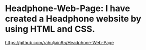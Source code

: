 # Headphone-Web-Page: I have created a Headphone website by using HTML and CSS.
https://github.com/rahuljain95/Headphone-Web-Page
